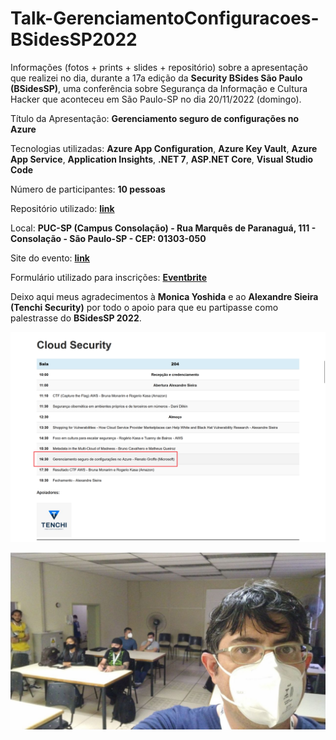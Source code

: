 # Talk-GerenciamentoConfiguracoes-BSidesSP2022
Informações (fotos + prints + slides + repositório) sobre a apresentação que realizei no dia, durante a 17a edição da **Security BSides São Paulo (BSidesSP)**, uma conferência sobre Segurança da Informação e Cultura Hacker que aconteceu em São Paulo-SP no dia 20/11/2022 (domingo).

Título da Apresentação: **Gerenciamento seguro de configurações no Azure**

Tecnologias utilizadas: **Azure App Configuration**, **Azure Key Vault**, **Azure App Service**, **Application Insights**, **.NET 7**, **ASP.NET Core**, **Visual Studio Code**

Número de participantes: **10 pessoas**

Repositório utilizado: [**link**](https://github.com/renatogroffe/ASPNETCore7-REST_API-AzureAppConfiguration-KeyVault_ContagemAcessos)

Local: **PUC-SP (Campus Consolação) - Rua Marquês de Paranaguá, 111 - Consolação - São Paulo-SP - CEP: 01303-050**

Site do evento: [**link**](https://securitybsides.com.br/2022/atividades/)

Formulário utilizado para inscrições: [**Eventbrite**](https://www.eventbrite.com/e/bsidessp-2022-registration-461598863627)

Deixo aqui meus agradecimentos à **Monica Yoshida** e ao **Alexandre Sieira (Tenchi Security)** por todo o apoio para que eu partipasse como palestrasse do **BSidesSP 2022**.

![Grade](img/bsides-sp-05.png)

![Palestrando](img/bsides-sp-02.jpg)